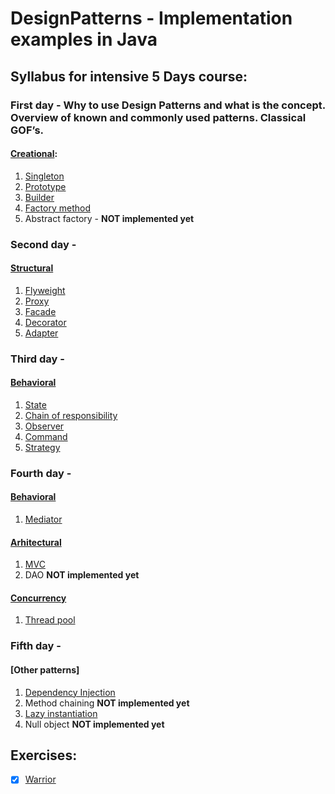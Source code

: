 # DesignPatterns - Implementation examples in Java

## Syllabus for intensive 5 Days course: 

### First day - Why to use Design Patterns and what is the concept.  Overview of known and commonly used patterns. Classical GOF’s.
#### [Creational](https://github.com/gal-yedidovich/DesignPatterns/tree/master/Examples/src/gof/creational): 
  1. [Singleton](https://github.com/gal-yedidovich/DesignPatterns/tree/master/Examples/src/gof/creational/singleton)
  2. [Prototype](https://github.com/gal-yedidovich/DesignPatterns/tree/master/Examples/src/gof/creational/prototype)
  3. [Builder](https://github.com/gal-yedidovich/DesignPatterns/tree/master/Examples/src/gof/creational/builder)
  4. [Factory method](https://github.com/gal-yedidovich/DesignPatterns/tree/master/Examples/src/gof/creational/factory_method)
  5. Abstract factory - **NOT implemented yet**
  
### Second day - 
####  [Structural](https://github.com/gal-yedidovich/DesignPatterns/tree/master/Examples/src/gof/structural)
  1. [Flyweight](https://github.com/gal-yedidovich/DesignPatterns/tree/master/Examples/src/gof/structural/flyweight)
  2. [Proxy](https://github.com/gal-yedidovich/DesignPatterns/tree/master/Examples/src/gof/structural/proxy)
  3. [Facade](https://github.com/gal-yedidovich/DesignPatterns/tree/master/Examples/src/gof/structural/facade)
  4. [Decorator](https://github.com/gal-yedidovich/DesignPatterns/tree/master/Examples/src/gof/structural/decorator)
  5. [Adapter](https://github.com/gal-yedidovich/DesignPatterns/tree/master/Examples/src/gof/structural/adapter)
  
### Third day -
####  [Behavioral](https://github.com/gal-yedidovich/DesignPatterns/tree/master/Examples/src/gof/behavior) 
  1. [State](https://github.com/gal-yedidovich/DesignPatterns/tree/master/Examples/src/gof/behavior/state)
  2. [Chain of responsibility](https://github.com/gal-yedidovich/DesignPatterns/tree/master/Examples/src/gof/behavior/chain_of_responsibility)
  3. [Observer](https://github.com/gal-yedidovich/DesignPatterns/tree/master/Examples/src/gof/behavior/observer)
  4. [Command](https://github.com/gal-yedidovich/DesignPatterns/tree/master/Examples/src/gof/behavior/command)
  5. [Strategy](https://github.com/gal-yedidovich/DesignPatterns/tree/master/Examples/src/gof/behavior/strategy)
  
### Fourth day - 
#### [Behavioral](https://github.com/gal-yedidovich/DesignPatterns/tree/master/Examples/src/gof/behavior) 
  1. [Mediator](https://github.com/gal-yedidovich/DesignPatterns/tree/master/Examples/src/gof/behavior/mediator)
#### [Arhitectural](https://github.com/gal-yedidovich/DesignPatterns/tree/master/Examples/src/architectual_patterns)
  1. [MVC](https://github.com/gal-yedidovich/DesignPatterns/tree/master/Examples/src/architectual_patterns/mvc_student)
  2. DAO **NOT implemented yet**
#### [Concurrency](https://github.com/gal-yedidovich/DesignPatterns/tree/master/Examples/src/concurrency_patterns/)
  1. [Thread pool](https://github.com/gal-yedidovich/DesignPatterns/tree/master/Examples/src/concurrency_patterns/thread_pool)
  
### Fifth day - 
#### [Other patterns]
  1. [Dependency Injection](https://github.com/gal-yedidovich/DesignPatterns/tree/master/Examples/src/other_patterns/dependency_injection)
  2. Method chaining **NOT implemented yet**
  3. [Lazy instantiation](https://github.com/gal-yedidovich/DesignPatterns/tree/master/Examples/src/other_patterns/lazy_loading)
  4. Null object **NOT implemented yet**


## Exercises:

- [X] [Warrior](https://github.com/gal-yedidovich/DesignPatterns/tree/master/Exercises/src/main_exercises/warrior_team)


